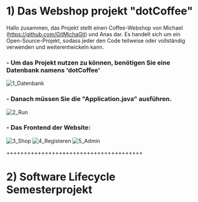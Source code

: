 # 1) Das Webshop projekt "dotCoffee"

Hallo zusammen, das Projekt stellt einen Coffee-Webshop von Michael (https://github.com/GitMichaGit) und Anas dar. Es handelt sich um ein Open-Source-Projekt, sodass jeder den Code teilweise oder vollständig verwenden und weiterentwickeln kann.

### - Um das Projekt nutzen zu können, benötigen Sie eine Datenbank namens 'dotCoffee'
![1_Datenbank](https://github.com/anasm20/Software_Lifecycle_Semesterprojekt/assets/112882511/39200c45-a557-4b99-a588-45be5a5f19df)

### - Danach müssen Sie die "Application.java" ausführen.
![2_Run](https://github.com/anasm20/Software_Lifecycle_Semesterprojekt/assets/112882511/1c33fd28-51b2-4d36-b632-b5f5d39b6e55)

### - Das Frontend der Website:
![3_Shop](https://github.com/anasm20/Software_Lifecycle_Semesterprojekt/assets/112882511/f898ddc7-fec0-4886-94ec-c457df900c2b)
![4_Registeren](https://github.com/anasm20/Software_Lifecycle_Semesterprojekt/assets/112882511/fe09dbbf-3970-4db1-bec9-1204ba0c5f7b)
![5_Admin](https://github.com/anasm20/Software_Lifecycle_Semesterprojekt/assets/112882511/a89db8eb-e48d-4f8f-98df-b9acd27d543e)

+++++++++++++++++++++++++++++++++++++++

# 2) Software Lifecycle Semesterprojekt

